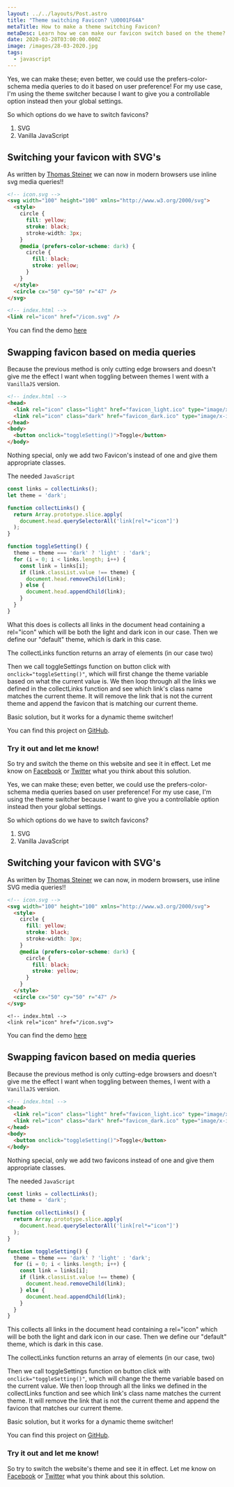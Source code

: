 ```yaml
---
layout: ../../layouts/Post.astro
title: "Theme switching Favicon? \U0001F64A"
metaTitle: How to make a theme switching Favicon?
metaDesc: Learn how we can make our favicon switch based on the theme?
date: 2020-03-28T03:00:00.000Z
image: /images/28-03-2020.jpg
tags:
  - javascript
---
```


Yes, we can make these; even better, we could use the prefers-color-schema media queries to do it based on user preference!
For my use case, I'm using the theme switcher because I want to give you a controllable option instead then your global settings.

So which options do we have to switch favicons?

1. SVG
2. Vanilla JavaScript

## Switching your favicon with SVG's

As written by [Thomas Steiner](https://blog.tomayac.com/2019/09/21/prefers-color-scheme-in-svg-favicons-for-dark-mode-icons/) we can now in modern browsers use inline svg media queries!!

```html
<!-- icon.svg -->
<svg width="100" height="100" xmlns="http://www.w3.org/2000/svg">
  <style>
    circle {
      fill: yellow;
      stroke: black;
      stroke-width: 3px;
    }
    @media (prefers-color-scheme: dark) {
      circle {
        fill: black;
        stroke: yellow;
      }
    }
  </style>
  <circle cx="50" cy="50" r="47" />
</svg>
```

```html
<!-- index.html -->
<link rel="icon" href="/icon.svg" />
```

You can find the demo [here](https://dark-mode-favicon.glitch.me/)

## Swapping favicon based on media queries

Because the previous method is only cutting edge browsers and doesn't give me the effect I want when toggling between themes I went with a `VanillaJS` version.

```html
<!-- index.html -->
<head>
  <link rel="icon" class="light" href="favicon_light.ico" type="image/x-icon" />
  <link rel="icon" class="dark" href="favicon_dark.ico" type="image/x-icon" />
</head>
<body>
  <button onclick="toggleSetting()">Toggle</button>
</body>
```

Nothing special, only we add two Favicon's instead of one and give them appropriate classes.

The needed `JavaScript`

```js
const links = collectLinks();
let theme = 'dark';

function collectLinks() {
  return Array.prototype.slice.apply(
    document.head.querySelectorAll('link[rel*="icon"]')
  );
}

function toggleSetting() {
  theme = theme === 'dark' ? 'light' : 'dark';
  for (i = 0; i < links.length; i++) {
    const link = links[i];
    if (link.classList.value !== theme) {
      document.head.removeChild(link);
    } else {
      document.head.appendChild(link);
    }
  }
}
```

What this does is collects all links in the document head containing a rel="icon" which will be both the light and dark icon in our case.
Then we define our "default" theme, which is dark in this case.

The collectLinks function returns an array of elements (in our case two)

Then we call toggleSettings function on button click with `onclick="toggleSetting()"`, which will first change the theme variable based on what the current value is.
We then loop through all the links we defined in the collectLinks function and see which link's class name matches the current theme.
It will remove the link that is not the current theme and append the favicon that is matching our current theme.

Basic solution, but it works for a dynamic theme switcher!

You can find this project on [GitHub](https://github.com/rebelchris/favicon-switch).

### Try it out and let me know!

So try and switch the theme on this website and see it in effect.
Let me know on [Facebook](https://www.facebook.com/DailyDevTipsBlog) or [Twitter](https://twitter.com/DailyDevTips1) what you think about this solution.

Yes, we can make these; even better, we could use the prefers-color-schema media queries based on user preference!
For my use case, I'm using the theme switcher because I want to give you a controllable option instead then your global settings.

So which options do we have to switch favicons?

1. SVG
2. Vanilla JavaScript

## Switching your favicon with SVG's

As written by [Thomas Steiner](https://blog.tomayac.com/2019/09/21/prefers-color-scheme-in-svg-favicons-for-dark-mode-icons/) we can now, in modern browsers, use inline SVG media queries!!

```html
<!-- icon.svg -->
<svg width="100" height="100" xmlns="http://www.w3.org/2000/svg">
  <style>
    circle {
      fill: yellow;
      stroke: black;
      stroke-width: 3px;
    }
    @media (prefers-color-scheme: dark) {
      circle {
        fill: black;
        stroke: yellow;
      }
    }
  </style>
  <circle cx="50" cy="50" r="47" />
</svg>
```

```
<!-- index.html -->
<link rel="icon" href="/icon.svg">
```

You can find the demo [here](https://dark-mode-favicon.glitch.me/)

## Swapping favicon based on media queries

Because the previous method is only cutting-edge browsers and doesn't give me the effect I want when toggling between themes, I went with a `VanillaJS` version.

```html
<!-- index.html -->
<head>
  <link rel="icon" class="light" href="favicon_light.ico" type="image/x-icon" />
  <link rel="icon" class="dark" href="favicon_dark.ico" type="image/x-icon" />
</head>
<body>
  <button onclick="toggleSetting()">Toggle</button>
</body>
```

Nothing special, only we add two favicons instead of one and give them appropriate classes.

The needed `JavaScript`

```js
const links = collectLinks();
let theme = 'dark';

function collectLinks() {
  return Array.prototype.slice.apply(
    document.head.querySelectorAll('link[rel*="icon"]')
  );
}

function toggleSetting() {
  theme = theme === 'dark' ? 'light' : 'dark';
  for (i = 0; i < links.length; i++) {
    const link = links[i];
    if (link.classList.value !== theme) {
      document.head.removeChild(link);
    } else {
      document.head.appendChild(link);
    }
  }
}
```

This collects all links in the document head containing a rel="icon" which will be both the light and dark icon in our case.
Then we define our "default" theme, which is dark in this case.

The collectLinks function returns an array of elements (in our case, two)

Then we call toggleSettings function on button click with `onclick="toggleSetting()"`, which will change the theme variable based on the current value.
We then loop through all the links we defined in the collectLinks function and see which link's class name matches the current theme.
It will remove the link that is not the current theme and append the favicon that matches our current theme.

Basic solution, but it works for a dynamic theme switcher!

You can find this project on [GitHub](https://github.com/rebelchris/favicon-switch).

### Try it out and let me know!

So try to switch the website's theme and see it in effect.
Let me know on [Facebook](https://www.facebook.com/DailyDevTipsBlog) or [Twitter](https://twitter.com/DailyDevTips1) what you think about this solution.
